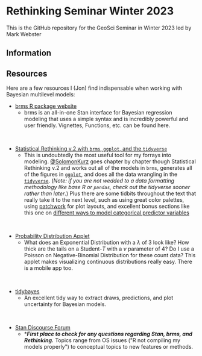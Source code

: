 # Rethinking Seminar Winter 2023

This is the GitHub repository for the GeoSci Seminar in Winter 2023 led by Mark Webster

## Information

## Resources

Here are a few resources I (Jon) find indispensable when working with Bayesian multilevel models:

- [brms R package website](https://paul-buerkner.github.io/brms/)
  + brms is an all-in-one Stan interface for Bayesian regression modeling that uses a simple syntax and is incredibly powerful and user friendly. Vignettes, Functions, etc. can be found here.<br>
<br>

- [Statistical Rethinking v.2 with `brms`, `ggplot`, and the `tidyverse`](https://bookdown.org/content/4857/)
  + This is undoubtedly the most useful tool for my forrays into modeling. [@SolomonKurz](https://twitter.com/SolomonKurz?ref_src=twsrc%5Egoogle%7Ctwcamp%5Eserp%7Ctwgr%5Eauthor) goes chapter by chapter though Statistical Rethinking v.2 and works out all of the models in `brms`, generates all of the figures in [`ggplot`](https://ggplot2.tidyverse.org/), and does all the data wrangling in the [`tidyverse`](https://www.tidyverse.org/). (*Note: if you are not wedded to a data formatting methodology like base R or `pandas`, check out the tidyverse sooner rather than later*.) Plus there are some tidbits throughout the text that really take it to the next level, such as using great color palettes, using [patchwork](https://patchwork.data-imaginist.com/) for plot layouts, and excellent bonus sections like this one on [different ways to model categorical predictor variables](https://bookdown.org/content/4857/the-many-variables-the-spurious-waffles.html#summary-bonus-we-can-model-categorical-variables-in-more-ways-than-one)<br>
<br>

- [Probability Distribution Applet](https://homepage.divms.uiowa.edu/~mbognar/) 
  + What does an Exponential Distribution with a $\lambda$ of 3 look like? How thick are the tails on a Student-$T$ with a $\nu$ parameter of 4? Do I use a Poisson on Negative-Binomial Distribution for these count data? This applet makes visualizing continuous distributions really easy. There is a mobile app too.<br>
<br>

- [tidybayes](http://mjskay.github.io/tidybayes/articles/tidy-brms.html)
  + An excellent tidy way to extract draws, predictions, and plot uncertainty for Bayesian models.<br>
<br>

- [Stan Discourse Forum](https://discourse.mc-stan.org/)
  + ****First place to check for any questions regarding Stan, brms, and Rethinking.*** Topics range from OS issues ("R not compiling my models properly") to conceptual topics to new features or methods.  



